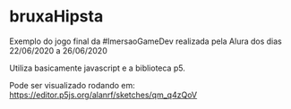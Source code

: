 # bruxaHipsta
Exemplo do jogo final da #ImersaoGameDev realizada pela Alura dos dias 22/06/2020 a 26/06/2020

Utiliza basicamente javascript e a biblioteca p5.


Pode ser visualizado rodando em:
https://editor.p5js.org/alanrf/sketches/qm_q4zQoV

